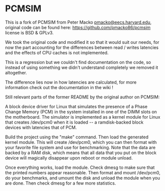 # PCMSIM

This is a fork of PCMSIM from Peter Macko <pmacko@eecs.harvard.edu>, original
code can be found here: https://github.com/pmacko86/pcmsim license is BSD & GPLv3.

We took the original code and modified it so that it would suit our needs, for
now the part accounting for the differences between read / writes latencies and
the effects of CPU caches is not implemented.

This is a regression but we couldn't find documentation on the code, so instead
of using something we didn't understand completely we removed it altogether.

The difference lies now in how latencies are calculated, for more information
check out the documentation in the wiki !

Still relevant parts of the former README by the original author on PCMSIM:

A block device driver for Linux that simulates the presence of a Phase Change
Memory (PCM) in the system installed in one of the DIMM slots on the
motherboard. The simulator is implemented as a kernel module for Linux that
creates /dev/pcm0 when it is loaded -- a ramdisk-backed block devices with
latencies that of PCM. 

Build the project using the "make" command. Then load the generated kernel
module. This will create /dev/pcm0, which you can then format with your
favorite file system and use for benchmarking. Note that the data are backed
by a RAM disk, which means that all data that you put on the block device
will magically disappear upon reboot or module unload.

Once everything works, load the module. Check dmesg to make sure that the
printed numbers appear reasonable. Then format and mount /dev/pcm0, do your
benchmarks, and umount the disk and unload the module when you are done. Then
check dmesg for a few more statistics.